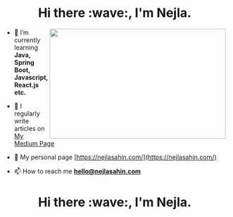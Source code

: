 <h1 align="center">Hi there :wave:, I'm Nejla. </h1>

<img src="https://media.giphy.com/media/xuXzcHMkuwvf2/source.gif" align="right" width="400" height="250">

- 🌱 I’m currently learning **Java, Spring Boot, Javascript, React.js etc.**

- 📝 I regularly write articles on [My Medium Page](https://nejlasahin.medium.com/) 

- 📝 My personal page [https://nejlasahin.com/](https://nejlasahin.com/)

- 📫 How to reach me **hello@nejlasahin.com**

<h1 align="center">Hi there :wave:, I'm Nejla. </h1>




